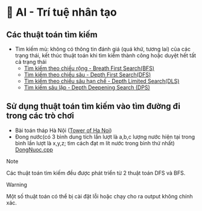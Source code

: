# 🤖 AI - Trí tuệ nhân tạo
## Các thuật toán tìm kiếm
  - Tìm kiếm mù: không có thông tin đánh giá (quá khứ, tương lai) của các trạng thái, kết thúc thuật toán khi tìm kiếm thành công hoặc duyệt hết tất cả trạng thái
      + [Tìm kiếm theo chiều rộng - Breath First Search(BFS)](https://github.com/qnhat2004/Subject_at_University/blob/main/AI/BFS_queue.cpp)
      + [Tìm kiếm theo chiều sâu - Depth First Search(DFS)](https://github.com/qnhat2004/Subject_at_University/blob/main/AI/DFS_Stack.cpp)
      + [Tìm kiếm theo chiều sâu hạn chế - Depth Limited Search(DLS)](https://github.com/qnhat2004/Subject_at_University/blob/main/AI/Depth_Limited_Search.cpp)
      + [Tìm kiếm sâu lặp - Depth Deepening Search (DPS)](https://github.com/qnhat2004/Subject_at_University/blob/main/AI/Depth_Deepening_Search.cpp)
## Sử dụng thuật toán tìm kiếm vào tìm đường đi trong các trò chơi
  - Bài toán tháp Hà Nội ([Tower of Ha Noi](https://github.com/qnhat2004/Subject_at_University/blob/main/AI/TowerOfHaNoi.cpp))
  - Đong nước(có 3 bình dung tích lần lượt là a,b,c lượng nước hiện tại trong bình lần lượt là x,y,z; tìm cách đạt m lít nước trong bình thứ nhất) [DongNuoc.cpp](https://github.com/qnhat2004/Subject_at_University/blob/main/AI/DongNuoc.cpp)
> [!NOTE]
> Các thuật toán tìm kiếm đều được phát triển từ 2 thuật toán DFS và BFS.

> [!WARNING]
> Một số thuật toán có thể bị cài đặt lỗi hoặc chạy cho ra output không chính xác.
